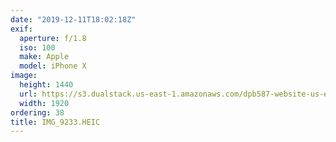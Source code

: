 ```yaml
---
date: "2019-12-11T18:02:18Z"
exif:
  aperture: f/1.8
  iso: 100
  make: Apple
  model: iPhone X
image:
  height: 1440
  url: https://s3.dualstack.us-east-1.amazonaws.com/dpb587-website-us-east-1/asset/gallery/2019-south-america/448e22ef-7fc1-3fba-bc4c-debfb2c8244c~1920.jpg
  width: 1920
ordering: 38
title: IMG_9233.HEIC
---
```

